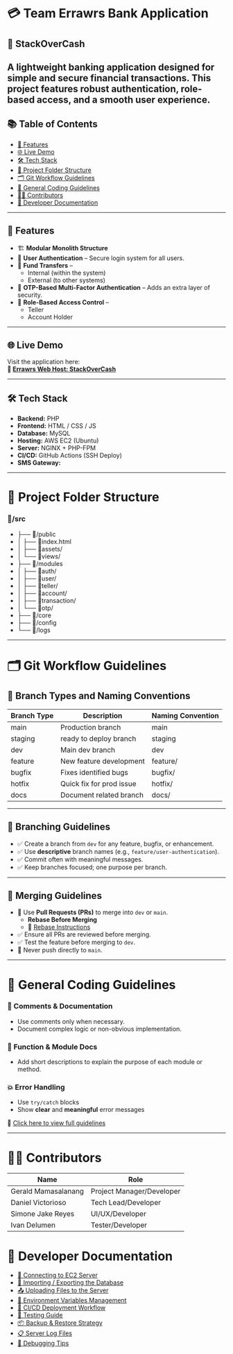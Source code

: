 # 💳 Team Errawrs Bank Application  
## 🏦 StackOverCash

A lightweight banking application designed for simple and secure financial transactions. This project features robust authentication, role-based access, and a smooth user experience.
--- 
## 📚 Table of Contents

- [🚀 Features](#-features)
- [🌐 Live Demo](#-live-demo)
- [🛠️ Tech Stack](#️-tech-stack)
- [📁 Project Folder Structure](#-project-folder-structure)
- [🗂️ Git Workflow Guidelines](#️-git-workflow-guidelines)
- [📜 General Coding Guidelines](#-general-coding-guidelines)
- [🧑‍💻 Contributors](#-contributors)
- [📝 Developer Documentation](#-developer-documentation)
---

## 🚀 Features
- 🏗️ **Modular Monolith Structure**
- 🔐 **User Authentication** – Secure login system for all users.  
- 🔁 **Fund Transfers** –  
  - Internal (within the system)  
  - External (to other systems)  
- 🔑 **OTP-Based Multi-Factor Authentication** – Adds an extra layer of security.  
- 👥 **Role-Based Access Control** –  
  - Teller  
  - Account Holder
--- 
 
## 🌐 Live Demo

Visit the application here:  
**🔗 [Errawrs Web Host: StackOverCash](https://www.stackovercash.site/)**

---

## 🛠️ Tech Stack

- **Backend:** PHP  
- **Frontend:** HTML / CSS / JS  
- **Database:** MySQL  
- **Hosting:** AWS EC2 (Ubuntu)
- **Server:** NGINX + PHP-FPM
- **CI/CD:** GitHub Actions (SSH Deploy)
- **SMS Gateway:**

---

# 📂 Project Folder Structure

### 📂/src
- ├── 📂/public <!-- Presentation Layer (UI & Client-Side) -->
- │   ├── 📄index.html <!-- Entry point for web interface -->
- │   ├── 📂assets/ <!--  Static files (CSS, JS, images) -->
- │   └── 📂views/ <!-- HTML view templates (login, dashboard, etc.) -->
- ├── 📂/modules <!-- Application Layer (Routing & Controllers) -->
- │   ├── 📂auth/ 
- │   ├── 📂user/   
- │   ├── 📂teller/   
- │   ├── 📂account/ 
- │   ├── 📂transaction/ 
- │   └── 📂otp/
- ├── 📂/core <!-- Contains reusable components and shared logic. -->
- ├── 📂/config <!-- Environment variables, database credentials, SMS gateway configs, etc. -->
- └── 📂/logs <!-- Stores error logs, request logs, and system events for debugging -->

---

# 🗂️ Git Workflow Guidelines

## 🌿 Branch Types and Naming Conventions
| Branch Type | Description               | Naming Convention           |
|-------------|---------------------------|-----------------------------|
| main        | Production branch         | main                        |
| staging     | ready to deploy branch    | staging                     |
| dev         | Main dev branch           | dev                         |
| feature     | New feature development   | feature/<feature-name>      |
| bugfix      | Fixes identified bugs     | bugfix/<issue-description>  |
| hotfix      | Quick fix for prod issue  | hotfix/<issue>              |
| docs        | Document related branch   | docs/<description>          |


---

## 🔧 Branching Guidelines

- ✅ Create a branch from `dev` for any feature, bugfix, or enhancement.
- ✅ Use **descriptive** branch names (e.g., `feature/user-authentication`).
- ✅ Commit often with meaningful messages.
- ✅ Keep branches focused; one purpose per branch.

---

## 🔀 Merging Guidelines

- 🔁 Use **Pull Requests (PRs)** to merge into `dev` or `main`.
  - **Rebase Before Merging**
  - 🔗 [Rebase Instructions](https://docs.google.com/document/d/1ICTXNdbj2nvUBl-8IEleAM3P-UGcojueomy6kGJ3W5U/edit?usp=sharing)
- ✅ Ensure all PRs are reviewed before merging.
- ✅ Test the feature before merging to `dev`.
- 🚫 Never push directly to `main`.

---

# 📜 General Coding Guidelines

### 💬 Comments & Documentation  
- Use comments only when necessary.  
- Document complex logic or non-obvious implementation.

### 📄 Function & Module Docs  
- Add short descriptions to explain the purpose of each module or method.  

### 💥 Error Handling  
- Use `try/catch` blocks  
- Show **clear** and **meaningful** error messages  

🔗 [Click here to view full guidelines](https://docs.google.com/document/d/1BbBcsGIdrAxlEc2rwTTQiuniiTPAqPuISj7KjDpHQYE/edit?usp=sharing)

---

# 🧑‍💻 Contributors

| Name                 | Role                              |
|----------------------|-----------------------------------|
| Gerald Mamasalanang  | Project Manager/Developer         |
| Daniel Victorioso    | Tech Lead/Developer               |
| Simone Jake Reyes    | UI/UX/Developer                   |
| Ivan Delumen         | Tester/Developer                  |

# 📝 Developer Documentation

- [🔗 Connecting to EC2 Server](https://docs.google.com/document/d/1Rpfxkkk4i7dfuglXVY4cVu4eBFNeLran0i2tSET3Mkk/edit?tab=t.0)
- [🧱 Importing / Exporting the Database](https://docs.google.com/document/d/1Rpfxkkk4i7dfuglXVY4cVu4eBFNeLran0i2tSET3Mkk/edit?tab=t.uw32i3q4gyyi) 
- [📤 Uploading Files to the Server](https://docs.google.com/document/d/1Rpfxkkk4i7dfuglXVY4cVu4eBFNeLran0i2tSET3Mkk/edit?tab=t.eub15elq4m21)
- [🔐 Environment Variables Management](link-to-env-vars-management)
- [🚦 CI/CD Deployment Workflow](link-to-cicd-workflow)
- [🧪 Testing Guide](link-to-testing-guide)
- [📦 Backup & Restore Strategy](link-to-backup-restore)
- [📋 Server Log Files](link-to-server-log-files)
- [🔎 Debugging Tips](link-to-debugging-tips)
